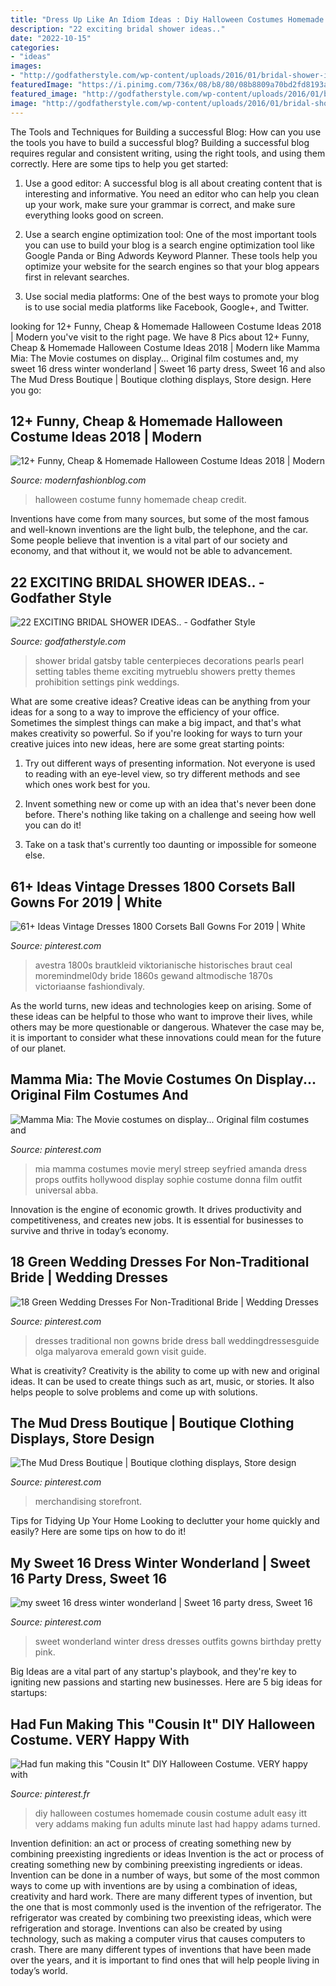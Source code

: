 ```yaml
---
title: "Dress Up Like An Idiom Ideas : Diy Halloween Costumes Homemade Cousin Costume Adult Easy Itt Very Addams Making Fun Adults Minute Last Had Happy Adams Turned"
description: "22 exciting bridal shower ideas.."
date: "2022-10-15"
categories:
- "ideas"
images:
- "http://godfatherstyle.com/wp-content/uploads/2016/01/bridal-shower-ideas-....6.jpg"
featuredImage: "https://i.pinimg.com/736x/08/b8/80/08b8809a70bd2fd8193a714371cb5b85--homemade-halloween-diy-halloween-costumes.jpg"
featured_image: "http://godfatherstyle.com/wp-content/uploads/2016/01/bridal-shower-ideas-....6.jpg"
image: "http://godfatherstyle.com/wp-content/uploads/2016/01/bridal-shower-ideas-....6.jpg"
---
```



The Tools and Techniques for Building a successful Blog: How can you use the tools you have to build a successful blog?
Building a successful blog requires regular and consistent writing, using the right tools, and using them correctly. Here are some tips to help you get started:
1. Use a good editor: A successful blog is all about creating content that is interesting and informative. You need an editor who can help you clean up your work, make sure your grammar is correct, and make sure everything looks good on screen.

2. Use a search engine optimization tool: One of the most important tools you can use to build your blog is a search engine optimization tool like Google Panda or Bing Adwords Keyword Planner. These tools help you optimize your website for the search engines so that your blog appears first in relevant searches.

3. Use social media platforms: One of the best ways to promote your blog is to use social media platforms like Facebook, Google+, and Twitter.

	

		
looking for 12+ Funny, Cheap &amp; Homemade Halloween Costume Ideas 2018 | Modern you've visit to the right page. We have 8 Pics about 12+ Funny, Cheap &amp; Homemade Halloween Costume Ideas 2018 | Modern like Mamma Mia: The Movie costumes on display... Original film costumes and, my sweet 16 dress winter wonderland | Sweet 16 party dress, Sweet 16 and also The Mud Dress Boutique | Boutique clothing displays, Store design. Here you go:
		
    
## 12+ Funny, Cheap &amp; Homemade Halloween Costume Ideas 2018 | Modern

<img loading=lazy src="http://modernfashionblog.com/wp-content/uploads/2018/08/12-Funny-Cheap-Homemade-Halloween-Costume-Ideas-2018-14.jpg" onerror="this.onerror=null;this.src='https://tse2.mm.bing.net/th?id=OIP.sdRXBo8DjR90595MGsmmAQHaKo&amp;pid=15.1';" alt="12+ Funny, Cheap &amp; Homemade Halloween Costume Ideas 2018 | Modern">

_Source: modernfashionblog.com_

>halloween costume funny homemade cheap credit. 

	

Inventions have come from many sources, but some of the most famous and well-known inventions are the light bulb, the telephone, and the car. Some people believe that invention is a vital part of our society and economy, and that without it, we would not be able to advancement.

    
## 22 EXCITING BRIDAL SHOWER IDEAS.. - Godfather Style

<img loading=lazy src="http://godfatherstyle.com/wp-content/uploads/2016/01/bridal-shower-ideas-....6.jpg" onerror="this.onerror=null;this.src='https://tse3.mm.bing.net/th?id=OIP.jK3Blv1tfHqQNpqzXE-xuQHaLH&amp;pid=15.1';" alt="22 EXCITING BRIDAL SHOWER IDEAS.. - Godfather Style">

_Source: godfatherstyle.com_

>shower bridal gatsby table centerpieces decorations pearls pearl setting tables theme exciting mytrueblu showers pretty themes prohibition settings pink weddings. 

	

What are some creative ideas?
Creative ideas can be anything from your ideas for a song to a way to improve the efficiency of your office. Sometimes the simplest things can make a big impact, and that's what makes creativity so powerful. So if you're looking for ways to turn your creative juices into new ideas, here are some great starting points: 
1. Try out different ways of presenting information. Not everyone is used to reading with an eye-level view, so try different methods and see which ones work best for you.

2. Invent something new or come up with an idea that's never been done before. There's nothing like taking on a challenge and seeing how well you can do it!

3. Take on a task that's currently too daunting or impossible for someone else.

    
## 61+ Ideas Vintage Dresses 1800 Corsets Ball Gowns For 2019 | White

<img loading=lazy src="https://i.pinimg.com/736x/98/ca/47/98ca4775b80584314bfb80345ec8feb7.jpg" onerror="this.onerror=null;this.src='https://tse4.mm.bing.net/th?id=OIP.9SK-WSBkibzKFRKbF7muFgAAAA&amp;pid=15.1';" alt="61+ Ideas Vintage Dresses 1800 Corsets Ball Gowns For 2019 | White">

_Source: pinterest.com_

>avestra 1800s brautkleid viktorianische historisches braut ceal moremindmel0dy bride 1860s gewand altmodische 1870s victoriaanse fashiondivaly. 

	

As the world turns, new ideas and technologies keep on arising. Some of these ideas can be helpful to those who want to improve their lives, while others may be more questionable or dangerous. Whatever the case may be, it is important to consider what these innovations could mean for the future of our planet.

    
## Mamma Mia: The Movie Costumes On Display... Original Film Costumes And

<img loading=lazy src="https://i.pinimg.com/736x/42/3c/17/423c174bb94f96ad9447b59beddf0754--movie-props-movie-costumes.jpg" onerror="this.onerror=null;this.src='https://tse3.mm.bing.net/th?id=OIP.cAai4Z7H93ySIrQuEXWWHwHaKL&amp;pid=15.1';" alt="Mamma Mia: The Movie costumes on display... Original film costumes and">

_Source: pinterest.com_

>mia mamma costumes movie meryl streep seyfried amanda dress props outfits hollywood display sophie costume donna film outfit universal abba. 

	

Innovation is the engine of economic growth. It drives productivity and competitiveness, and creates new jobs. It is essential for businesses to survive and thrive in today’s economy.

    
## 18 Green Wedding Dresses For Non-Traditional Bride | Wedding Dresses

<img loading=lazy src="https://i.pinimg.com/736x/6b/e3/87/6be387798c2b14b907b2e008aabe01bf.jpg" onerror="this.onerror=null;this.src='https://tse4.mm.bing.net/th?id=OIP.pPke5K8BXWfPm-BRbnM8kQHaO0&amp;pid=15.1';" alt="18 Green Wedding Dresses For Non-Traditional Bride | Wedding Dresses">

_Source: pinterest.com_

>dresses traditional non gowns bride dress ball weddingdressesguide olga malyarova emerald gown visit guide. 

	

What is creativity?
Creativity is the ability to come up with new and original ideas. It can be used to create things such as art, music, or stories. It also helps people to solve problems and come up with solutions.

    
## The Mud Dress Boutique | Boutique Clothing Displays, Store Design

<img loading=lazy src="https://i.pinimg.com/736x/d3/78/28/d378286221fe842af5c31122bec96a6b.jpg" onerror="this.onerror=null;this.src='https://tse3.mm.bing.net/th?id=OIP.cNnns8LThN4AH4gOLx-dCQHaJ3&amp;pid=15.1';" alt="The Mud Dress Boutique | Boutique clothing displays, Store design">

_Source: pinterest.com_

>merchandising storefront. 

	

Tips for Tidying Up Your Home
Looking to declutter your home quickly and easily? Here are some tips on how to do it!

    
## My Sweet 16 Dress Winter Wonderland | Sweet 16 Party Dress, Sweet 16

<img loading=lazy src="https://i.pinimg.com/736x/18/ef/cd/18efcdc0c1a9f4163f7fce01a3fb2093.jpg" onerror="this.onerror=null;this.src='https://tse2.mm.bing.net/th?id=OIP.2Eb7TbgZH5DxwKGsGm6ZzQHaNK&amp;pid=15.1';" alt="my sweet 16 dress winter wonderland | Sweet 16 party dress, Sweet 16">

_Source: pinterest.com_

>sweet wonderland winter dress dresses outfits gowns birthday pretty pink. 

	

Big Ideas are a vital part of any startup's playbook, and they're key to igniting new passions and starting new businesses. Here are 5 big ideas for startups: 

    
## Had Fun Making This &quot;Cousin It&quot; DIY Halloween Costume. VERY Happy With

<img loading=lazy src="https://i.pinimg.com/736x/08/b8/80/08b8809a70bd2fd8193a714371cb5b85--homemade-halloween-diy-halloween-costumes.jpg" onerror="this.onerror=null;this.src='https://tse4.mm.bing.net/th?id=OIP.nvnzcPl28-UCCUih1-T_EAHaLP&amp;pid=15.1';" alt="Had fun making this &quot;Cousin It&quot; DIY Halloween Costume. VERY happy with">

_Source: pinterest.fr_

>diy halloween costumes homemade cousin costume adult easy itt very addams making fun adults minute last had happy adams turned. 

	

Invention definition: an act or process of creating something new by combining preexisting ingredients or ideas
Invention is the act or process of creating something new by combining preexisting ingredients or ideas. Invention can be done in a number of ways, but some of the most common ways to come up with inventions are by using a combination of ideas, creativity and hard work. There are many different types of invention, but the one that is most commonly used is the invention of the refrigerator. The refrigerator was created by combining two preexisting ideas, which were refrigeration and storage. Inventions can also be created by using technology, such as making a computer virus that causes computers to crash. There are many different types of inventions that have been made over the years, and it is important to find ones that will help people living in today’s world.

